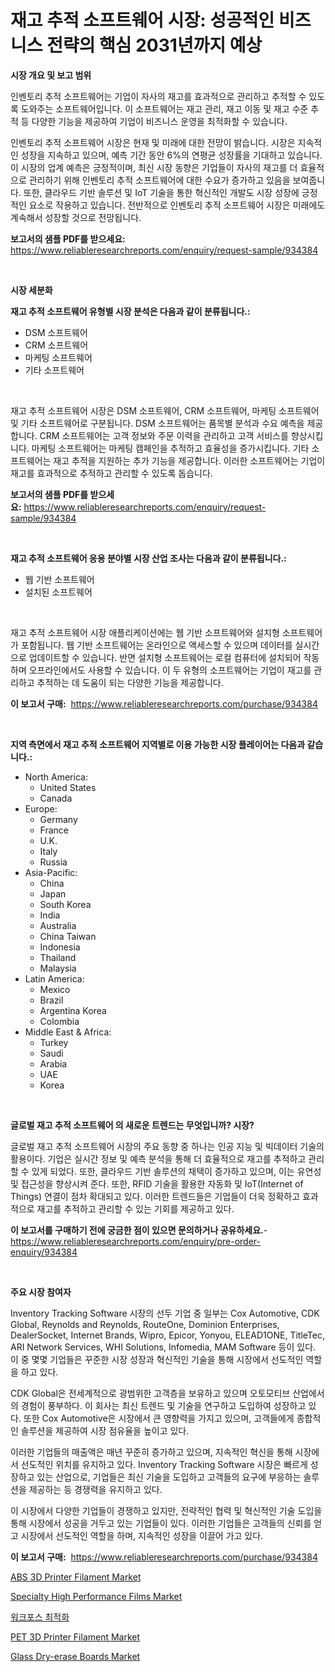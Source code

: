 <p><h1>재고 추적 소프트웨어 시장: 성공적인 비즈니스 전략의 핵심 2031년까지 예상</h1></p><p><strong>시장 개요 및 보고 범위</strong></p>
<p><p>인벤토리 추적 소프트웨어는 기업이 자사의 재고를 효과적으로 관리하고 추적할 수 있도록 도와주는 소프트웨어입니다. 이 소프트웨어는 재고 관리, 재고 이동 및 재고 수준 추적 등 다양한 기능을 제공하여 기업이 비즈니스 운영을 최적화할 수 있습니다. </p><p>인벤토리 추적 소프트웨어 시장은 현재 및 미래에 대한 전망이 밝습니다. 시장은 지속적인 성장을 지속하고 있으며, 예측 기간 동안 6%의 연평균 성장률을 기대하고 있습니다. 이 시장의 업계 예측은 긍정적이며, 최신 시장 동향은 기업들이 자사의 재고를 더 효율적으로 관리하기 위해 인벤토리 추적 소프트웨어에 대한 수요가 증가하고 있음을 보여줍니다. 또한, 클라우드 기반 솔루션 및 IoT 기술을 통한 혁신적인 개발도 시장 성장에 긍정적인 요소로 작용하고 있습니다. 전반적으로 인벤토리 추적 소프트웨어 시장은 미래에도 계속해서 성장할 것으로 전망됩니다.</p></p>
<p><strong>보고서의 샘플 PDF를 받으세요:</strong> <a href="https://www.reliableresearchreports.com/enquiry/request-sample/934384">https://www.reliableresearchreports.com/enquiry/request-sample/934384</a></p>
<p>&nbsp;</p>
<p><strong>시장 세분화</strong></p>
<p><strong>재고 추적 소프트웨어 유형별 시장 분석은 다음과 같이 분류됩니다.:</strong></p>
<p><ul><li>DSM 소프트웨어</li><li>CRM 소프트웨어</li><li>마케팅 소프트웨어</li><li>기타 소프트웨어</li></ul></p>
<p>&nbsp;</p>
<p><p>재고 추적 소프트웨어 시장은 DSM 소프트웨어, CRM 소프트웨어, 마케팅 소프트웨어 및 기타 소프트웨어로 구분됩니다. DSM 소프트웨어는 품목별 분석과 수요 예측을 제공합니다. CRM 소프트웨어는 고객 정보와 주문 이력을 관리하고 고객 서비스를 향상시킵니다. 마케팅 소프트웨어는 마케팅 캠페인을 추적하고 효율성을 증가시킵니다. 기타 소프트웨어는 재고 추적을 지원하는 추가 기능을 제공합니다. 이러한 소프트웨어는 기업이 재고를 효과적으로 추적하고 관리할 수 있도록 돕습니다.</p></p>
<p><strong>보고서의 샘플 PDF를 받으세요:</strong>&nbsp;<a href="https://www.reliableresearchreports.com/enquiry/request-sample/934384">https://www.reliableresearchreports.com/enquiry/request-sample/934384</a></p>
<p>&nbsp;</p>
<p><strong> 재고 추적 소프트웨어 응용 분야별 시장 산업 조사는 다음과 같이 분류됩니다.:</strong></p>
<p><ul><li>웹 기반 소프트웨어</li><li>설치된 소프트웨어</li></ul></p>
<p>&nbsp;</p>
<p><p>재고 추적 소프트웨어 시장 애플리케이션에는 웹 기반 소프트웨어와 설치형 소프트웨어가 포함됩니다. 웹 기반 소프트웨어는 온라인으로 액세스할 수 있으며 데이터를 실시간으로 업데이트할 수 있습니다. 반면 설치형 소프트웨어는 로컬 컴퓨터에 설치되어 작동하며 오프라인에서도 사용할 수 있습니다. 이 두 유형의 소프트웨어는 기업이 재고를 관리하고 추적하는 데 도움이 되는 다양한 기능을 제공합니다.</p></p>
<p><strong>이 보고서 구매:</strong>&nbsp; <a href="https://www.reliableresearchreports.com/purchase/934384">https://www.reliableresearchreports.com/purchase/934384</a></p>
<p>&nbsp;</p>
<p><strong>지역 측면에서 재고 추적 소프트웨어 지역별로 이용 가능한 시장 플레이어는 다음과 같습니다.:</strong></p>
<p><ul>
    <li>
        North America:
        <ul>
            <li>United States</li>
            <li>Canada</li>
        </ul>
    </li>
    <li>
        Europe:
        <ul>
            <li>Germany</li>
            <li>France</li>
            <li>U.K.</li>
            <li>Italy</li>
            <li>Russia</li>
        </ul>
    </li>
    <li>
        Asia-Pacific:
        <ul>
            <li>China</li>
            <li>Japan</li>
            <li>South Korea</li>
            <li>India</li>
            <li>Australia</li>
            <li>China Taiwan</li>
            <li>Indonesia</li>
            <li>Thailand</li>
            <li>Malaysia</li>
        </ul>
    </li>
    <li>
        Latin America:
        <ul>
            <li>Mexico</li>
            <li>Brazil</li>
            <li>Argentina Korea</li>
            <li>Colombia</li>
        </ul>
    </li>
    <li>
        Middle East & Africa:
        <ul>
            <li>Turkey</li>
            <li>Saudi</li>
            <li>Arabia</li>
            <li>UAE</li>
            <li>Korea</li>
        </ul>
    </li>
    </ul></p>
<p>&nbsp;</p>
<p><strong>글로벌 재고 추적 소프트웨어 의 새로운 트렌드는 무엇입니까? 시장?</strong></p>
<p><p>글로벌 재고 추적 소프트웨어 시장의 주요 동향 중 하나는 인공 지능 및 빅데이터 기술의 활용이다. 기업은 실시간 정보 및 예측 분석을 통해 더 효율적으로 재고를 추적하고 관리할 수 있게 되었다. 또한, 클라우드 기반 솔루션의 채택이 증가하고 있으며, 이는 유연성 및 접근성을 향상시켜 준다. 또한, RFID 기술을 활용한 자동화 및 IoT(Internet of Things) 연결이 점차 확대되고 있다. 이러한 트렌드들은 기업들이 더욱 정확하고 효과적으로 재고를 추적하고 관리할 수 있는 기회를 제공하고 있다.</p></p>
<p><strong>이 보고서를 구매하기 전에 궁금한 점이 있으면 문의하거나 공유하세요.</strong>- <a href="https://www.reliableresearchreports.com/enquiry/pre-order-enquiry/934384">https://www.reliableresearchreports.com/enquiry/pre-order-enquiry/934384</a></p>
<p>&nbsp;</p>
<p><strong>주요 시장 참여자</strong></p>
<p><p>Inventory Tracking Software 시장의 선두 기업 중 일부는 Cox Automotive, CDK Global, Reynolds and Reynolds, RouteOne, Dominion Enterprises, DealerSocket, Internet Brands, Wipro, Epicor, Yonyou, ELEAD1ONE, TitleTec, ARI Network Services, WHI Solutions, Infomedia, MAM Software 등이 있다. 이 중 몇몇 기업들은 꾸준한 시장 성장과 혁신적인 기술을 통해 시장에서 선도적인 역할을 하고 있다.</p><p>CDK Global은 전세계적으로 광범위한 고객층을 보유하고 있으며 오토모티브 산업에서의 경험이 풍부하다. 이 회사는 최신 트렌드 및 기술을 연구하고 도입하여 성장하고 있다. 또한 Cox Automotive은 시장에서 큰 영향력을 가지고 있으며, 고객들에게 종합적인 솔루션을 제공하여 시장 점유율을 높이고 있다.</p><p>이러한 기업들의 매출액은 매년 꾸준히 증가하고 있으며, 지속적인 혁신을 통해 시장에서 선도적인 위치를 유지하고 있다. Inventory Tracking Software 시장은 빠르게 성장하고 있는 산업으로, 기업들은 최신 기술을 도입하고 고객들의 요구에 부응하는 솔루션을 제공하는 등 경쟁력을 유지하고 있다.</p><p>이 시장에서 다양한 기업들이 경쟁하고 있지만, 전략적인 협력 및 혁신적인 기술 도입을 통해 시장에서 성공을 거두고 있는 기업들이 있다. 이러한 기업들은 고객들의 신뢰를 얻고 시장에서 선도적인 역할을 하며, 지속적인 성장을 이끌어 가고 있다.</p></p>
<p><strong>이 보고서 구매:</strong>&nbsp;&nbsp;<a href="https://www.reliableresearchreports.com/purchase/934384">https://www.reliableresearchreports.com/purchase/934384</a></p>
<p><p><a href="https://view.publitas.com/reportprime-1/abs-3d-printer-filament-market-provides-detailed-segmentation-of-this-market-based-on-type-application-and-region-and-forecast-for-the-period-from-2024-2031/">ABS 3D Printer Filament Market</a></p><p><a href="https://github.com/provorikovar/Market-Research-Report-List-3/blob/main/specialty-high-performance-films-market.md">Specialty High Performance Films Market</a></p><p><a href="https://github.com/vsr06p4p49/Market-Research-Report-List-1/blob/main/3172749184473.md">워크포스 최적화</a></p><p><a href="https://view.publitas.com/reportprime-1/pet-3d-printer-filament-market-size-market-share-and-global-market-analysis-report-2024-2031/">PET 3D Printer Filament Market</a></p><p><a href="https://artistic-helicopter-ca9.notion.site/Glass-Dry-erase-Boards-Market-Research-Report-Provides-thorough-Industry-Overview-which-offers-an-I-aaa4e86e5d6a4c3f92185508bb0c8be6">Glass Dry-erase Boards Market</a></p></p>
